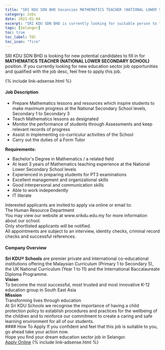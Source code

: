 ```yaml
---
title: "SRI KDU SDN BHD Vacancies MATHEMATICS TEACHER (NATIONAL LOWER SECONDARY SCHOOL)" 
category: Jobs 
date: 2021-01-04 
excerpt: "SRI KDU SDN BHD is currently looking for suitable person to fill in the MATHEMATICS TEACHER (NATIONAL LOWER SECONDARY SCHOOL) which positioned at Selangor" 
tags: [Selangor] 
toc: true 
toc_label: TOC 
toc_icon: "fire" 
--- 
```


<p>SRI KDU SDN BHD is looking for new potential candidates to fill in for <b>MATHEMATICS TEACHER (NATIONAL LOWER SECONDARY SCHOOL)</b> position. If you currently looking for new education sector job opportunities and qualified with the job desc, feel free to apply this job.
</p>{% include link-adsense.html %} 
 <div><div><div><h4>Job Description</h4></div></div><div><div><span><div><div><ul><li>Prepare Mathematics lessons and resources which inspire students to make maximum progress at the National Secondary School levels, Secondary 1 to Secondary 3</li><li>Teach Mathematics lessons as designated&#160;</li><li>Monitor the performance of students through Assessments and keep relevant records of progress</li><li>Assist in implementing co-curriculur activities of the School</li><li>Carry out the duties of a Form Tutor</li></ul><div><strong>Requirements:</strong></div><ul><li>Bachelor's Degree in Mathematics / a related field</li><li>At least 3 years of Mathematics teaching experience at the National Lower Secondary School levels&#160;</li><li>Experienced in preparing students for PT3 examinations</li><li>Excellent management and organizational skills</li><li>Good interpersonal and communication skills</li><li>Able to work independently</li><li>IT literate</li></ul><div>Interested applicants are invited to apply via online or email to:</div><div>The Human Resource Department</div><div>You may view our website at www.srikdu.edu.my for more information about our school.</div><div>Only shortlisted applicants will be notified.</div><div>All appointments are subject to an interview, identity checks, criminal record checks and successful references.&#160;</div></div></div></span></div></div></div> 
<div><div><div><h4>Company Overview</h4></div></div><div><div><span><div><div>
<div>
<div>
<strong>Sri KDU&#174; Schools</strong> are premier private and international co-educational institutions offering the Malaysian Curriculum (Primary 1 to Secondary 5), the UK National Curriculum (Year 1 to 11) and the International Baccalaureate Diploma Programme.</div>
</div>
<div>
<div>
<strong>Vision</strong><br>
			To become the most successful, most trusted and most innovative K-12 education group in South East Asia</div>
<div>
<strong>Mission</strong></div>
<div>
			Transforming lives through education</div>
<div>
			At Sri KDU Schools we recognise the importance of having a child protection policy to establish procedures and practices for the wellbeing of the children and to reinforce our commitment to create a caring and safe learning environment for all of our students.</div>
</div>
</div></div></span></div></div></div> 
#### How To Apply 
If you confident and feel that this job is suitable to you, go ahead take your action now. <br/> 
Hope you find your dream education sector job in Selangor. <br/> 
<a href="https://www.jobstreet.com.my/en/job/mathematics-teacher-national-lower-secondary-school-4451155?jobId=jobstreet-my-job-4451155&sectionRank=26&token=0~20250703-a705-41d5-bd26-fa7a6e211db0&fr=SRP%20View%20In%20New%20Ta" class="btn btn--info" target="_blank" rel="nofollow noopenner">Apply Online</a> 
{% include link-adsense.html %} 